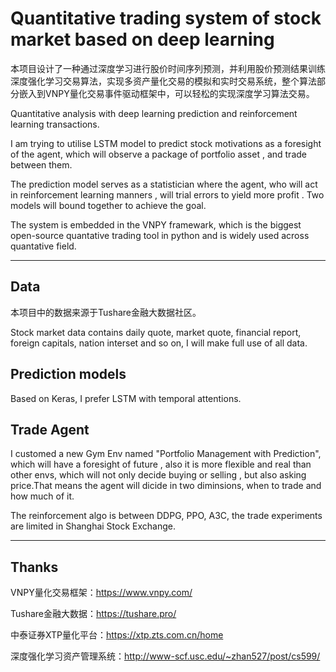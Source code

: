 # Quantitative trading system of stock market based on deep learning

本项目设计了一种通过深度学习进行股价时间序列预测，并利用股价预测结果训练深度强化学习交易算法，实现多资产量化交易的模拟和实时交易系统，整个算法部分嵌入到VNPY量化交易事件驱动框架中，可以轻松的实现深度学习算法交易。


Quantitative analysis with deep learning prediction and reinforcement learning transactions.

I am trying to utilise LSTM model to predict stock motivations as a foresight of the agent, which will observe a package of portfolio asset , and trade between them. 

The prediction model serves as a statistician where the agent, who will act in reinforcement learning manners , will trial errors to yield more profit . Two models will bound together to achieve the goal.


The system is embedded in the VNPY framewark, which is the biggest open-source quantative trading tool in python and is widely used across quantative field.

---
## Data

本项目中的数据来源于Tushare金融大数据社区。

Stock market data contains daily quote, market quote, financial report, foreign capitals, nation interset and so on, I will make full use of all data. 

## Prediction models

Based on Keras, I prefer LSTM with temporal attentions.

## Trade Agent

I customed a new Gym Env named "Portfolio Management with Prediction", which will have a foresight of future , also it is more flexible and real than other envs, which will not only decide buying or selling , but also asking price.That means the agent will dicide in two diminsions, when to trade and how much of it. 

The reinforcement algo is between DDPG, PPO, A3C, the trade experiments are limited in Shanghai Stock Exchange.

---

## Thanks

VNPY量化交易框架：https://www.vnpy.com/

Tushare金融大数据：https://tushare.pro/

中泰证券XTP量化平台：https://xtp.zts.com.cn/home

深度强化学习资产管理系统：http://www-scf.usc.edu/~zhan527/post/cs599/

